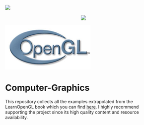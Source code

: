 <a href="https://postgresql.org"><img src="https://img.shields.io/badge/Powered%20by-LearnOpenGL-blue.svg"/></a>


<p align="center"> 
  <img  src="https://https://github.com/riccardokhm/Computer-Graphics/blob/main/OpenGL_Icon.jpg"> 
</p>


![alt text](https://github.com/riccardokhm/Computer-Graphics/blob/main/OpenGL_Icon.jpg?raw=true) 
# Computer-Graphics

This repository collects all the examples extrapolated from the LearnOpenGL book which you can find [here](https://learnopengl.com/Getting-started/OpenGL). I highly recommend supporting the project since its high quality content and resource availability. 
